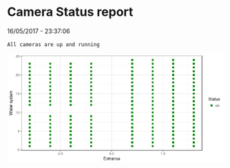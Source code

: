 Camera Status report
================
16/05/2017 - 23:37:06

    All cameras are up and running

![](camreport_files/figure-markdown_github/unnamed-chunk-2-1.png)

